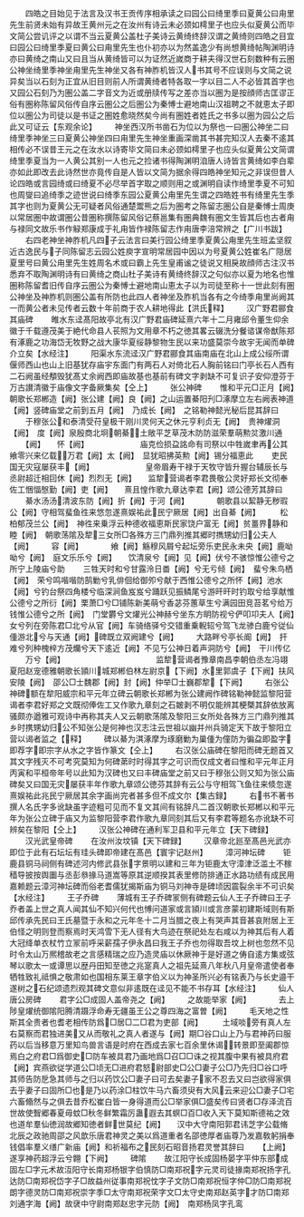 <!-- { "loadSidebar": true } -->
　　四皓之目始见于法言及汉书王贡传序相承读之曰园公曰绮里季曰夏黄公曰甪里先生前贤未始有异故王黄州元之在汝州有诗云未必颈如樗里子也应头似夏黄公而毕文简公尝讥评之以谓不当云夏黄公盖杜子美诗云黄绮终辞汉谓之黄绮则四皓之目宜曰园公曰绮里季夏曰黄公曰甪里先生也仆初亦以为然盖逸少有尚想黄绮帖陶渊明诗亦曰黄绮之南山又曰且当从黄绮皆可以为证然近嵗商于耕夫得汉世石刻数种有云圏公神坐绮里季神坐甪里先生神坐又各有神胙机皆汉人书其号不应误则与文简之说异矣当以石刻为正宜从旧目则前人所谓黄绮者特各取一字以目二人不必皆其首字也又园公石刻乃为圏公盖二字音文为近或册牍传写之差亦当以圏为是按顔师古匡谬正俗有圏称陈留风俗传自序云圏公之后圏公为秦愽士避地南山汉祖聘之不就恵太子即位以圏公为司徒以是书证之圏姓愈晓然矣今尚有圏姓者姓氏之书多以圏为园公之后此又可证云【东观余论】
　　神坐西汉所书凿石为位以为祭也一曰圏公神坐二曰绮里季神坐三曰夏黄公神坐四曰甪里先生神坐重画深凿其书甚完知汉人去秦不逺其相传必不误昔王元之在汝水以诗寄毕文简曰未必颈如樗里子也应头似夏黄公文简谓绮里季夏当为一人黄公其别一人也元之捡诸书得陶渊明洎唐人诗皆言黄绮如李白辈亦如此即改去此诗然世亦竟传自是人皆以文简为据余得四皓神坐知元之非误但昔人论四皓或言园绮或曰绮夏不必尽举首字取之顺则用之或渊明自读作绮里季夏不可知也周燮曰追绮季之迹世说曰绮季东园公夏黄公甪里先生谓之四皓姓书有绮里先生季其字也则为夏黄公无可疑者风俗通楚鬻熊之后为圏考之陈留志圏公自是秦愽士周庚以常居圏中故谓圏公昔圏称撰陈留风俗记蔡邕集有圏典魏有圏文生皆其后也古者甪与禄同文故乐书作觮郑康成于礼甪皆作禄陈留志作甪唐李涪常辨之【广川书跋】
　　右四老神坐神胙机凡四子云法言曰美行园公绮里季夏黄公甪里先生班孟坚叙近古逸民与子同陈留志云园公姓庾字宣明常居园中因以为号夏黄公姓崔名广隠居夏里号曰黄公甪里先生姓周名术或曰霸上先生皇甫谧之徒说又相戾故顔师古注汉书悉弃不取陶渊明诗有曰黄绮之商山杜子美诗有黄绮终辞汉之句似亦以夏为地名也惟圏称陈留耆旧传自序云圏公为秦愽士避地南山恵太子以为司徒至称十一世此刻有圏公神坐及神胙机则圏公盖有所防也此四人者神坐及胙机当各有之今绮季甪里尚阙其一而黄公者未见传者云数十年前商于农人耕地得此【洪氏释】
　　汉广野君郦食其庙碑
　　睢水东迳髙阳故亭北有汉广野君庙碑延熹六年十二月雍邱令董生仰余徽于千载遵茂美于絶代命县人苌照为文用章不朽之徳其畧云辍洗分餐谘谋帝猷陈郑有涿鹿之功海岱无牧野之战大康华夏绥静黎物生民以来功盛莫崇今故宇无闻而单碑介立矣【水经注】
　　阳渠水东流迳汉广野君郦食其庙南庙在北山上成公绥所谓偃师西山也山上旧基犹存庙宇东面门有两石人对倚北石人胸前铭曰门亭长石人西有二石阙虽经頺毁犹髙丈余阙西即庙故基也基前有碑文字剥缺不可复识子安仰澄芬于万古讃清徽于庙像文字备厥集矣【仝上】
　　张公神碑
　　惟和平元□正月【阙】　朝歌长郑郴造【阙】张公建【阙】良【阙】之山运置綦阳刋□涿摩立左右阙表神道【阙】竖碑庙堂之前到五月【阙】　乃成长【阙】　之铭勒神懿光秘后昆其辞曰
　　于穆张公和泰清受苻皇极干刚川灵何天之休元亨利贞无【阙】　贵神燿洞【阙】　度【阙】泉殷商北坰朝綦土敞平芝草茂木防防滋荣羣萌勲炃激川通
　　【阙】　　怀【阙】　　　　　　　庙克俭损盁詺命有司祭以中牲嵗聿再公其飨零兴来亿载万君【阙】太【阙】　显犹昭拂英勲【阙】锡分福恵此
　　吏民国无灾寇屡获丰【阙】　　　　　　　皇帝眉寿干禄于天牧守皆升握台辅辰长与丞尉超迁相囙休【阙】烈烈无【阙】　　监犂营谒者李君畏敬公灵好郑长文彻奉佐工悃愊慇勤【阙】吏【阙】　　熹且惶作歌九章达李君【阙】颂公德芳其辞曰
　　綦水汤汤清波东防【阙】折【阙】于河【阙】　　　　朝歌县以絜静无秽瑕公【阙】守相驾蜚鱼徃来悠忽遂熹娱祐此民宁厥居【阙】出自綦【阙】　　　松柏郁茂兰公【阙】　神徃来乗浮云种德收福恵斯民家饶户富无【阙】贫畺界静和睦【阙】　朝歌荡隂及犂三女所□各殊方三门鼎列推其郷时擕甥幼归公夫人【阙】
　　容【阙】　　　　飨【阙】觞穆风屑兮起坛旁乐吏民永未央【阙】鹿呦呦兮【阙】　庭文乐乐兮【阙】　　饮清泉兮【阙】见【阙】伏兮不骇惊惟公德兮之所宁上陵庙兮助
　　三牲天时和兮甘露泠日畨【阙】兮无亏倾【阙】　蜚兮朱鸟栖【阙】　荣兮鸣喈喈防鹄勦兮乳俳佪给御夘兮献于西惟公德兮之所怀【阙】池水【阙】兮钓台祭四角楼兮临深涧鱼岌岌兮踊跃见振鳞尾兮游旰旰时钓取兮给享献惟公德兮之所衍【阙】栗萧□兮□铺陈新美萌兮香苾芬蕙草生兮满园田竞苔茗兮给万钱惟公德兮之所【阙】　门堂欝兮文燿光公神赫兮坐东方眀防视兮俨叩卭夫人【阙】女兮列在旁陈君□北兮从官【阙】车骑络驿兮交错重乗輗轺兮驾飞龙骖白鹿兮従仙偅游北兮与天通【阙】碑既立双阙建兮【阙】
　　大路畔兮亭长阍【阙】　扞难兮列种槐梓方茂爤兮天下逺近【阙】不见丂公神日着声洞防兮【阙】　干川传亿
　　万兮【阙】　　　　　　　　　　　　监犂营谒者豫章南昌李朝伯丞左冯翊夏阳赵宠德雅朝歌长頴川城郑郴伯林左尉京【下阙】水里郭虞子【下阙】扶风安陵【阙】　邵公□士魏郡【阙】封【阙】仲举□士巍郡犂【下阙】
　　右张公神碑额在犂阳威宗和平元年立碑云朝歌长郑郴为张公建阙作碑铭勒神懿监黎阳营谒者李君好郑之文既彻俸佐工又作歌九章刻之石皴剥不明仅能辨其梗槩其辞依放离骚颇亦遒雅可观诗中再称其夫人又云朝歌荡隂及黎阳三女所处各殊方三门鼎列推其乡时携甥幼归公不知张公是何神也汉志注云世祖以幽并州兵骑定天下故于黎阳立营以谒者监之【释】
　　碑以綦为淇涿摩为琢磨勦为巢偅为僮防为徧盁即盈字即荐字即宗字从水之字皆作篆文【仝上】
　　右汉张公庙碑在黎阳而碑无题首又其文字残灭不可考究莫知为何碑苐时时得其字之可识而仅成文者曰惟和平元年正月丙寅和平桓帝年号以此知为汉碑也又曰丰碑庙堂之前又曰于穆张公则又知为张公庙碑矣又曰国无灾屡获丰年作歌九章颂公徳芬其辞有云公与守相驾飞鱼往来倐忽遂熹娱祐此兆民宁厥居其余字画尚完者甚多但不成文尔【集古録】
　　右书不著书撰人名氏字多讹缺虽字迹粗可见而不复文其间有铭辞凡二首汉朝歌长郑郴以和平元年为张公立碑于庙又为监黎阳营李君作歌九章同刻其后又有李君等题名亦讹缺不可辨矣在黎阳【仝上】
　　汉张公神碑在通利军卫县和平元年立【天下碑録】
　　汉光武皇帝碑
　　在汝州汝坟镇【天下碑録】
　　汉章帝北廵至髙邑光武亦即位于此有石坛坛有珪头碑即帝建在髙邑【寰宇记赵州】
　　漳河神坛碑
　　钜鹿县铜马祠侧有碑述河内修武县张字景明以建和三年为钜鹿太守漳津泛滥土不稼穑导披按舆圗与丞彭叅掾马道嵩等原其逆顺揆其表里修防排通正水路功绩有成民用嘉赖题云漳河神坛碑而俗老耆儒犹揭斯庙为铜马刘神寺是碑顷因震裂余半不可识矣【水经注】
　　王子乔碑
　　薄城有王子乔碑冡侧有碑题云仙人王子乔碑曰王子乔者盖上世之真人闻其仙不知兴何代也愽问道家或言頴川或言彦蒙初建斯域则有斯邱传承先民曰王氏墓暨于永和之元年冬十二月当腊之夜上有哭声其音甚哀附居上王伯怪之明则登而察焉时天鸿雪下无人径有大鸟迹在祭祀处左右咸以为神其后有人着大冠绛单衣杖竹立冡前呼采薪孺子伊永昌曰我王子乔也勿得取吾坟上树也忽然不见时令太山万熈稽故老之言感精瑞之应乃造灵庙以休厥神于是好道之俦自逺方集或弦琴以歌太一或谭思以歴丹田知至徳之兆寔真人之祖先延熹八年秋八月皇帝遣使者奉牺牲致礼祗惧之敬肃如也国相东莱王章字伯义以为神圣所兴必有铭表乃与长史邉干遂树之石纪颂遗烈观其碑文意似非逺既在迳见不能不书存耳【水经注】
　　仙人唐公房碑
　　君字公□成固人盖帝尧之【阙】
　　之故能举家【阙】　　　　去上陟皇燿统御隂阳腾清蹑浮命寿无疆虽王公之尊四海之富曽【阙】
　　毛天地之性斯其全贵者也耆老相传防爲□居□二□君为吏部【阙】　　　土域啖旁有真人左右莫察而君独进美又从而敬礼之真人者遂与【阙】期□谷口山上乃与君神药曰服药以后当移意万里知鸟兽言语是时府在西成去家七百余里休谒转景即至阖郡惊焉白之府君□爲御史□防车被具君乃画地爲□召□□诛之视其腹中果有被具府君【阙】宾燕欲従学道公□顷无□进府君怒尉部史□公□妻子公□乃先归□谷口呼其师告防戹急其师与之归以药饮公□妻子曰可去矣妻子家不忍去又曰岂欲得家俱去乎妻子曰固所□也是乃以药涂□柱饮牛马六畜须臾有大风云来迎公□妻子□宅六畜翛然与之俱去昔乔松崔白皆一身得道而公□举家俱□盛矣传曰贤者□存泽流百世故使聟郷春夏毋蚊□秋冬鲜繁霜厉蛊遐去其螟□百□收入天下莫知斯德祐之效也道牟羣仙徳润故郷知徳者鲜世莫纪【阙】　　汉中大守南阳郭君讳芝字公载脩北辰之政驰周邵之风歆乐唐君神灵之美以爲道重者名邵徳厚者庙尊乃发嘉敎躬捐奉钱倡率羣义缮广新庙【阙】和祈福布之民刻石昭音扬君灵誉其辞曰
　　【上阙】遂享神药超浮云兮翺【下阙】
　　碑隂
　　故江阳守长成固杨晏字平仲东部成固左□字元术故沍阳守长南郑杨银字伯慎防□南郑祝字元灵司徒掾南郑祝扬字孔达防□南郑祝岱字子□故益州従事南郑祝忱字子文防□南郑祝恒字仲□防□南郑祝朗字德灵防□南郑祝崇字季□太守南郑祝荣字文□太守史南郑赵英字才防□南郑刘通字海【阙】故裦中守尉南郑赵忠字元防【阙】　南郑杨凤字孔鸾
